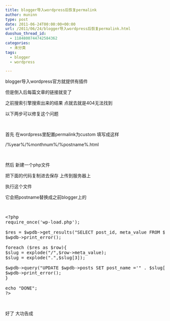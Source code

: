 ```yaml
---
title: blogger导入wordpress后恢复permalink
author: muninn
type: post
date: 2011-06-24T00:00:00+00:00
url: /2011/06/24/blogger导入wordpress后恢复permalink.html
duoshuo_thread_id:
  - 1184800744742584362
categories:
  - 未分类
tags:
  - blogger
  - wordpress

---
```

blogger导入wordpress官方就提供有插件

但是倒入后每篇文章的链接就变了

之前搜索引擎搜索出来的结果 点就去就是404无法找到

以下两步可以修复这个问题

&#160;

首先 在wordpress里配置permalink为custom 填写成这样

/%year%/%monthnum%/%postname%.html

&#160;

然后 新建一个php文件

把下面的代码复制进去保存 上传到服务器上

执行这个文件

它会把postname替换成之前blogger上的

&#160;

<pre class="brush: php;">&lt;?php
require_once('wp-load.php');

$res = $wpdb-&gt;get_results("SELECT post_id, meta_value FROM $wpdb-&gt;postmeta WHERE meta_key = 'blogger_permalink'");
$wpdb-&gt;print_error();

foreach ($res as $row){
$slug = explode("/",$row-&gt;meta_value);
$slug = explode(".",$slug[3]);

$wpdb-&gt;query("UPDATE $wpdb-&gt;posts SET post_name ='" . $slug[0] . "' WHERE ID = $row-&gt;post_id");
$wpdb-&gt;print_error();
}

echo "DONE";
?&gt;</pre>

&#160;

好了 大功告成
